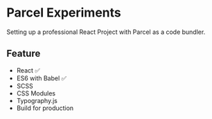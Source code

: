 # Parcel Experiments

Setting up a professional React Project with Parcel as a code bundler.

## Feature

- React :white_check_mark:
- ES6 with Babel :white_check_mark:
- SCSS
- CSS Modules
- Typography.js
- Build for production